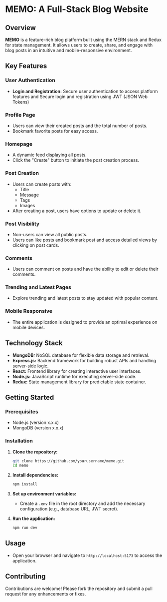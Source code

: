 # MEMO: A Full-Stack Blog Website

## Overview

**MEMO** is a feature-rich blog platform built using the MERN stack and Redux for state management. It allows users to create, share, and engage with blog posts in an intuitive and mobile-responsive environment.

## Key Features

### User Authentication

- **Login and Registration:** Secure user authentication to access platform features and Secure login and registration using JWT (JSON Web Tokens)

### Profile Page

- Users can view their created posts and the total number of posts.
- Bookmark favorite posts for easy access.

### Homepage

- A dynamic feed displaying all posts.
- Click the "Create" button to initiate the post creation process.

### Post Creation

- Users can create posts with:
  - Title
  - Message
  - Tags
  - Images
- After creating a post, users have options to update or delete it.

### Post Visibility

- Non-users can view all public posts.
- Users can like posts and bookmark post and access detailed views by clicking on post cards.

### Comments

- Users can comment on posts and have the ability to edit or delete their comments.

### Trending and Latest Pages

- Explore trending and latest posts to stay updated with popular content.

### Mobile Responsive

- The entire application is designed to provide an optimal experience on mobile devices.

## Technology Stack

- **MongoDB:** NoSQL database for flexible data storage and retrieval.
- **Express.js:** Backend framework for building robust APIs and handling server-side logic.
- **React:** Frontend library for creating interactive user interfaces.
- **Node.js:** JavaScript runtime for executing server-side code.
- **Redux:** State management library for predictable state container.

## Getting Started

### Prerequisites

- Node.js (version x.x.x)
- MongoDB (version x.x.x)

### Installation

1. **Clone the repository:**

   ```bash
   git clone https://github.com/yourusername/memo.git
   cd memo
   ```

2. **Install dependencies:**

   ```bash
   npm install
   ```

3. **Set up environment variables:**

   - Create a `.env` file in the root directory and add the necessary configuration (e.g., database URL, JWT secret).

4. **Run the application:**
   ```bash
   npm run dev
   ```

## Usage

- Open your browser and navigate to `http://localhost:5173` to access the application.

## Contributing

Contributions are welcome! Please fork the repository and submit a pull request for any enhancements or fixes.
